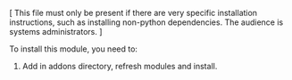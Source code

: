 [ This file must only be present if there are very specific
  installation instructions, such as installing non-python
  dependencies. The audience is systems administrators. ]

To install this module, you need to:

1. Add in addons directory, refresh modules and install.
